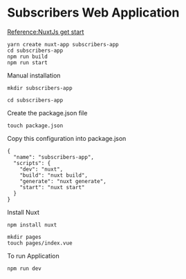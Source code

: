 # Subscribers Web Application
[Reference:NuxtJs get start](https://nuxtjs.org/docs/get-started/installation)<br>
```
yarn create nuxt-app subscribers-app
cd subscribers-app
npm run build
npm run start
```
Manual installation
```
mkdir subscribers-app
```
```
cd subscribers-app
```
Create the package.json file
```
touch package.json
```
Copy this configuration into package.json
```
{
  "name": "subscribers-app",
  "scripts": {
    "dev": "nuxt",
    "build": "nuxt build",
    "generate": "nuxt generate",
    "start": "nuxt start"
  }
}
```
Install Nuxt 
```
npm install nuxt
```
``` 
mkdir pages
touch pages/index.vue
```
To run Application
```
npm run dev
```

